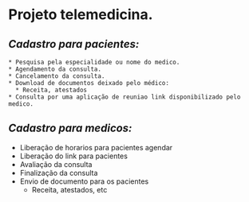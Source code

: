 <h1><n> Projeto telemedicina.</n></h1>
<h2><i>Cadastro para pacientes:</i></h2>

    * Pesquisa pela especialidade ou nome do medico.
    * Agendamento da consulta.
    * Cancelamento da consulta.
    * Download de documentos deixado pelo médico:
      * Receita, atestados
    * Consulta por uma aplicação de reuniao link disponibilizado pelo medico.

<h2><i>Cadastro para medicos:</i></h2>

  * Liberação de horarios para pacientes agendar
  * Liberação do link para pacientes
  * Avaliação da consulta
  * Finalização da consulta
  * Envio de documento para os pacientes
    * Receita, atestados, etc
  

